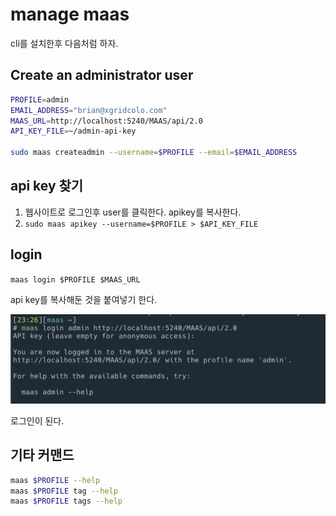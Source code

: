 # manage maas

cli를 설치한후 다음처럼 하자.

## Create an administrator user

```bash
PROFILE=admin
EMAIL_ADDRESS="brian@xgridcolo.com"
MAAS_URL=http://localhost:5240/MAAS/api/2.0
API_KEY_FILE=~/admin-api-key

sudo maas createadmin --username=$PROFILE --email=$EMAIL_ADDRESS
```

## api key 찾기

1. 웹사이트로 로그인후 user를 클릭한다. apikey를 복사한다.
2. `sudo maas apikey --username=$PROFILE > $API_KEY_FILE`

## login

`maas login $PROFILE $MAAS_URL`

api key를 복사해둔 것을 붙여넣기 한다.

![](../.gitbook/assets/maas-login-01.png)

로그인이 된다.

## 기타 커맨드

```bash
maas $PROFILE --help
maas $PROFILE tag --help
maas $PROFILE tags --help
```

